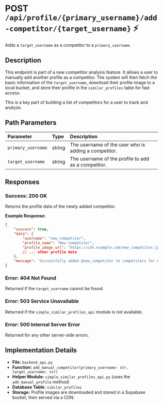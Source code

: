 # POST `/api/profile/{primary_username}/add-competitor/{target_username}` ⚡

Adds a `target_username` as a competitor to a `primary_username`.

## Description

This endpoint is part of a new competitor analysis feature. It allows a user to manually add another profile as a competitor. The system will then fetch the basic information of the `target_username`, download their profile image to a local bucket, and store their profile in the `similar_profiles` table for fast access.

This is a key part of building a list of competitors for a user to track and analyze.

## Path Parameters

| Parameter          | Type   | Description                                          |
| :----------------- | :----- | :--------------------------------------------------- |
| `primary_username` | string | The username of the user who is adding a competitor. |
| `target_username`  | string | The username of the profile to add as a competitor.  |

## Responses

### Success: 200 OK

Returns the profile data of the newly added competitor.

**Example Response:**

```json
{
    "success": true,
    "data": {
        "username": "new_competitor",
        "profile_name": "New Competitor",
        "profile_image_url": "https://cdn.example.com/new_competitor.jpg"
        // ... other profile data
    },
    "message": "Successfully added @new_competitor to competitors for @primary_user"
}
```

### Error: 404 Not Found

Returned if the `target_username` cannot be found.

### Error: 503 Service Unavailable

Returned if the `simple_similar_profiles_api` module is not available.

### Error: 500 Internal Server Error

Returned for any other server-side errors.

## Implementation Details

-   **File:** `backend_api.py`
-   **Function:** `add_manual_competitor(primary_username: str, target_username: str)`
-   **Helper Module:** `simple_similar_profiles_api.py` (uses the `add_manual_profile` method)
-   **Database Table:** `similar_profiles`
-   **Storage:** Profile images are downloaded and stored in a Supabase bucket, then served via a CDN.
